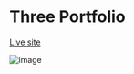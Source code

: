 # Three Portfolio

[Live site](https://three.darrenxu.com/)

![image](https://user-images.githubusercontent.com/16931153/152464662-efa1c33a-fe37-48c8-a500-f8a582def05d.png)
